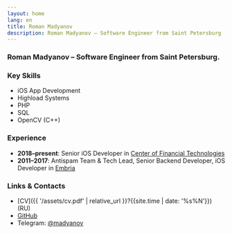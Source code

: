 ```yaml
---
layout: home
lang: en
title: Roman Madyanov
description: Roman Madyanov – Software Engineer from Saint Petersburg
---
```


### Roman Madyanov – Software Engineer from Saint Petersburg.

### Key Skills

- iOS App Development
- Highload Systems
- PHP
- SQL
- OpenCV (C++)

### Experience

- **2018–present**: Senior iOS Developer in [Center of Financial Technologies](http://cft.ru)
- **2011–2017**: Antispam Team & Tech Lead, Senior Backend Developer, iOS Developer in [Embria](http://embria.ru)

### Links & Contacts

- [CV]({{ '/assets/cv.pdf' | relative_url }}?{{site.time | date: '%s%N'}}) (RU)
- [GitHub](http://github.com/madyanov)
- Telegram: [@madyanov](tg://resolve?domain=madyanov)
